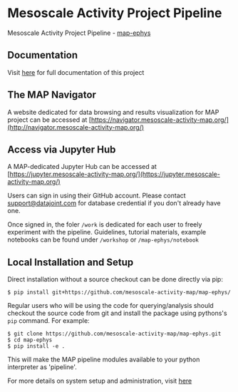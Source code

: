 # Mesoscale Activity Project Pipeline

Mesoscale Activity Project Pipeline - [map-ephys](https://github.com/mesoscale-activity-map/map-ephys/)

## Documentation

Visit [here](doc/intro.md) for full documentation of this project


## The MAP Navigator

A website dedicated for data browsing and results visualization for MAP project can be accessed at
 [https://navigator.mesoscale-activity-map.org/](http://navigator.mesoscale-activity-map.org/)


## Access via Jupyter Hub

A MAP-dedicated Jupyter Hub can be accessed at
 [https://jupyter.mesoscale-activity-map.org/](https://jupyter.mesoscale-activity-map.org/)

Users can sign in using their GitHub account. Please contact support@datajoint.com for database credential if you don't already have one.

Once signed in, the foler `/work` is dedicated for each user to freely experiment with the pipeline. 
Guidelines, tutorial materials, example notebooks can be found under `/workshop` or `/map-ephys/notebook`


## Local Installation and Setup

Direct installation without a source checkout can be done directly via pip:

    $ pip install git+https://github.com/mesoscale-activity-map/map-ephys/

Regular users who will be using the code for querying/analysis should
checkout the source code from git and install the package using pythons's `pip`
command. For example:

    $ git clone https://github.com/mesoscale-activity-map/map-ephys.git
    $ cd map-ephys
    $ pip install -e .

This will make the MAP pipeline modules available to your python interpreter as
'pipeline'. 

For more details on system setup and administration, visit [here](doc/system_management.md)

